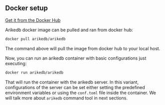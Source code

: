 ## Docker setup
[Get it from the Docker Hub](https://hub.docker.com/r/arikedb/arikedb)

Arikedb docker image can be pulled and ran from docker hub:
```bash
docker pull arikedb/arikedb
```

The command above will pull the image from docker hub to your local host.

Now, you can run an arikedb container with basic configurations just executing:
```bash
docker run arikedb/arikedb
```

That will run the container with the arikedb server. In this variant, configurations of the server can be set either setting the predefined environment variables or using the `conf.toml` file inside the container. We will talk more about `arikedb` command tool in next sections.
